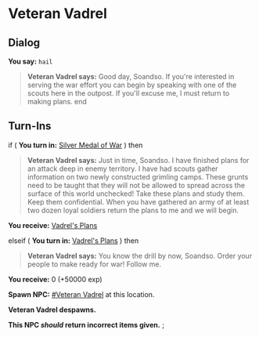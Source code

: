 # Veteran Vadrel
## Dialog

**You say:** `hail`



>**Veteran Vadrel says:** Good day, Soandso. If you're interested in serving the war effort you can begin by speaking with one of the scouts here in the outpost. If you'll excuse me, I must return to making plans.
end

## Turn-Ins





if (  **You turn in:** [Silver Medal of War](/item/4396) ) then 


>**Veteran Vadrel says:** Just in time, Soandso. I have finished plans for an attack deep in enemy territory. I have had scouts gather information on two newly constructed grimling camps. These grunts need to be taught that they will not be allowed to spread across the surface of this world unchecked! Take these plans and study them. Keep them confidential. When you have gathered an army of at least two dozen loyal soldiers return the plans to me and we will begin.


 **You receive:**  [Vadrel's Plans](/item/5987) 




elseif (  **You turn in:** [Vadrel's Plans](/item/5987) ) then 


>**Veteran Vadrel says:** You know the drill by now, Soandso. Order your people to make ready for war! Follow me.


 **You receive:** 0 (+50000 exp)


**Spawn NPC:**  [\#Veteran Vadrel](/npc/167701) at this location.


**Veteran Vadrel despawns.**

**This NPC *should* return incorrect items given.**
;